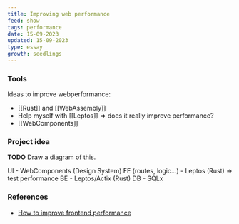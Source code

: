 ```yaml
---
title: Improving web performance
feed: show
tags: performance
date: 15-09-2023
updated: 15-09-2023
type: essay
growth: seedlings
---
```


### Tools

Ideas to improve webperformance:
- [[Rust]] and [[WebAssembly]]
- Help myself with [[Leptos]] => does it really improve performance?
- [[WebComponents]]

### Project idea

**TODO** Draw a diagram of this.

UI - WebComponents (Design System)
FE (routes, logic...) - Leptos (Rust) => test performance
BE - Leptos/Actix (Rust)
DB - SQLx


### References
- [How to improve frontend performance](https://dev.to/manish7107/how-to-improve-front-end-performance-3ag7)
